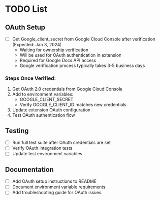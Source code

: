 # TODO List

## OAuth Setup
- [ ] Get Google_client_secret from Google Cloud Console after verification (Expected: Jan 3, 2024)
  - Waiting for ownership verification
  - Will be used for OAuth authentication in extension
  - Required for Google Docs API access
  - Google verification process typically takes 3-5 business days

### Steps Once Verified:
1. Get OAuth 2.0 credentials from Google Cloud Console
2. Add to environment variables:
   - GOOGLE_CLIENT_SECRET
   - Verify GOOGLE_CLIENT_ID matches new credentials
3. Update extension OAuth configuration
4. Test OAuth authentication flow

## Testing
- [ ] Run full test suite after OAuth credentials are set
- [ ] Verify OAuth integration tests
- [ ] Update test environment variables

## Documentation
- [ ] Add OAuth setup instructions to README
- [ ] Document environment variable requirements
- [ ] Add troubleshooting guide for OAuth issues 